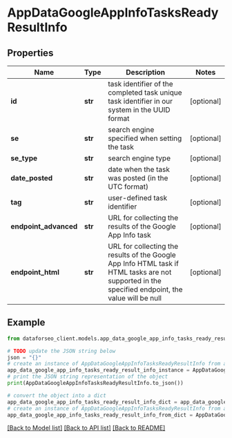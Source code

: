 # AppDataGoogleAppInfoTasksReadyResultInfo


## Properties

Name | Type | Description | Notes
------------ | ------------- | ------------- | -------------
**id** | **str** | task identifier of the completed task unique task identifier in our system in the UUID format | [optional] 
**se** | **str** | search engine specified when setting the task | [optional] 
**se_type** | **str** | search engine type | [optional] 
**date_posted** | **str** | date when the task was posted (in the UTC format) | [optional] 
**tag** | **str** | user-defined task identifier | [optional] 
**endpoint_advanced** | **str** | URL for collecting the results of the Google App Info task | [optional] 
**endpoint_html** | **str** | URL for collecting the results of the Google App Info HTML task if HTML tasks are not supported in the specified endpoint, the value will be null | [optional] 

## Example

```python
from dataforseo_client.models.app_data_google_app_info_tasks_ready_result_info import AppDataGoogleAppInfoTasksReadyResultInfo

# TODO update the JSON string below
json = "{}"
# create an instance of AppDataGoogleAppInfoTasksReadyResultInfo from a JSON string
app_data_google_app_info_tasks_ready_result_info_instance = AppDataGoogleAppInfoTasksReadyResultInfo.from_json(json)
# print the JSON string representation of the object
print(AppDataGoogleAppInfoTasksReadyResultInfo.to_json())

# convert the object into a dict
app_data_google_app_info_tasks_ready_result_info_dict = app_data_google_app_info_tasks_ready_result_info_instance.to_dict()
# create an instance of AppDataGoogleAppInfoTasksReadyResultInfo from a dict
app_data_google_app_info_tasks_ready_result_info_from_dict = AppDataGoogleAppInfoTasksReadyResultInfo.from_dict(app_data_google_app_info_tasks_ready_result_info_dict)
```
[[Back to Model list]](../README.md#documentation-for-models) [[Back to API list]](../README.md#documentation-for-api-endpoints) [[Back to README]](../README.md)


